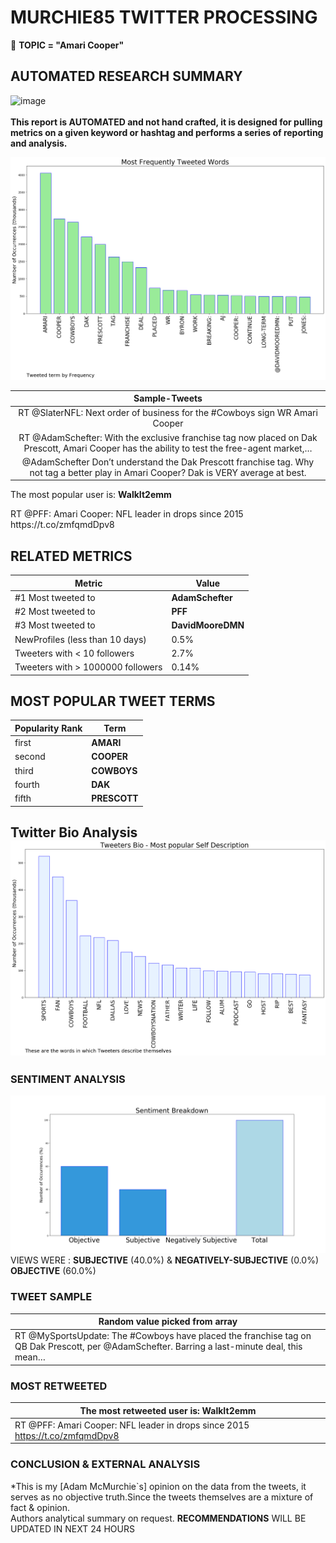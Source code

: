 # MURCHIE85 TWITTER PROCESSING 
&#x1F34E; **TOPIC = "Amari Cooper"**

## AUTOMATED RESEARCH SUMMARY

![image](https://marketingplatform.google.com/about/static/images/gmp/analytics-smb-benefit.jpg)
<br></br>
<b> This report is AUTOMATED and not hand crafted, it is designed for pulling metrics on a given keyword or hashtag and performs a series of reporting and analysis.</b>



![image](TWEETS.png)



|                **Sample-Tweets**        |
| :-------------: |
| RT @SlaterNFL: Next order of business for the #Cowboys sign WR Amari Cooper |
| RT @AdamSchefter: With the exclusive franchise tag now placed on Dak Prescott, Amari Cooper has the ability to test the free-agent market,… |
| @AdamSchefter Don’t understand the Dak Prescott franchise tag. Why not tag a better play in Amari Cooper? Dak is VERY average at best. |

The most popular user is: **WalkIt2emm**
<div class="alert alert-block alert-danger"> RT @PFF: Amari Cooper: NFL leader in drops since 2015 https://t.co/zmfqmdDpv8</div>

## RELATED METRICS<br>
| Metric | Value |
| ------------- | ------------- |
| #1 Most tweeted to  | **AdamSchefter** |
| #2 Most tweeted to  | **PFF** |
| #3 Most tweeted to  | **DavidMooreDMN** |
| NewProfiles (less than 10 days) | 0.5%  |
| Tweeters with < 10 followers  | 2.7%|
| Tweeters with > 1000000 followers  | 0.14%  |



## MOST POPULAR TWEET TERMS 


| Popularity Rank  | Term |
| ------------- | ------------- |
| first  | **AMARI**  |
| second  | **COOPER**  |
| third  | **COWBOYS** |
| fourth  | **DAK**  |
| fifth  | **PRESCOTT**  |


## Twitter Bio Analysis![image](BIO.png)
### SENTIMENT ANALYSIS
![image](sentiment.png)
VIEWS WERE : **SUBJECTIVE**  (40.0%) & **NEGATIVELY-SUBJECTIVE** (0.0%) **OBJECTIVE** (60.0%)

### TWEET SAMPLE 
| Random value picked from array |
| ------------- |
|RT @MySportsUpdate: The #Cowboys have placed the franchise tag on QB Dak Prescott, per @AdamSchefter. Barring a last-minute deal, this mean… |

### MOST RETWEETED 

| The most retweeted user is: **WalkIt2emm**  |
| ------------- |
| RT @PFF: Amari Cooper: NFL leader in drops since 2015 https://t.co/zmfqmdDpv8 |

### CONCLUSION & EXTERNAL ANALYSIS

*This is my [Adam McMurchie`s] opinion on the data from the tweets, it serves as no objective truth.Since the tweets themselves are a mixture of fact & opinion.<br>
Authors analytical summary on request.
**RECOMMENDATIONS** WILL BE UPDATED IN NEXT  24 HOURS <br>